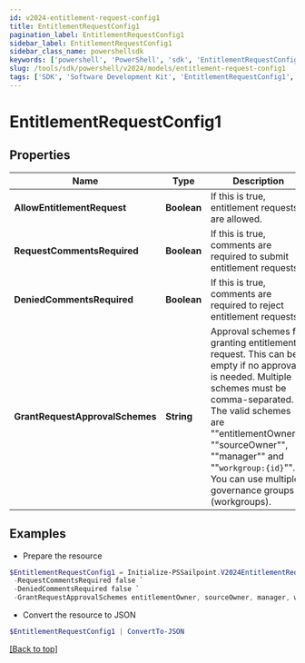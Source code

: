 ```yaml
---
id: v2024-entitlement-request-config1
title: EntitlementRequestConfig1
pagination_label: EntitlementRequestConfig1
sidebar_label: EntitlementRequestConfig1
sidebar_class_name: powershellsdk
keywords: ['powershell', 'PowerShell', 'sdk', 'EntitlementRequestConfig1', 'V2024EntitlementRequestConfig1'] 
slug: /tools/sdk/powershell/v2024/models/entitlement-request-config1
tags: ['SDK', 'Software Development Kit', 'EntitlementRequestConfig1', 'V2024EntitlementRequestConfig1']
---
```



# EntitlementRequestConfig1

## Properties

Name | Type | Description | Notes
------------ | ------------- | ------------- | -------------
**AllowEntitlementRequest** | **Boolean** | If this is true, entitlement requests are allowed. | [optional] [default to $false]
**RequestCommentsRequired** | **Boolean** | If this is true, comments are required to submit entitlement requests. | [optional] [default to $false]
**DeniedCommentsRequired** | **Boolean** | If this is true, comments are required to reject entitlement requests. | [optional] [default to $false]
**GrantRequestApprovalSchemes** | **String** | Approval schemes for granting entitlement request. This can be empty if no approval is needed. Multiple schemes must be comma-separated. The valid schemes are ""entitlementOwner"", ""sourceOwner"", ""manager"" and ""`workgroup:{id}`"". You can use multiple governance groups (workgroups).  | [optional] [default to "sourceOwner"]

## Examples

- Prepare the resource
```powershell
$EntitlementRequestConfig1 = Initialize-PSSailpoint.V2024EntitlementRequestConfig1  -AllowEntitlementRequest true `
 -RequestCommentsRequired false `
 -DeniedCommentsRequired false `
 -GrantRequestApprovalSchemes entitlementOwner, sourceOwner, manager, workgroup:2c918084660f45d6016617daa9210584
```

- Convert the resource to JSON
```powershell
$EntitlementRequestConfig1 | ConvertTo-JSON
```


[[Back to top]](#) 

